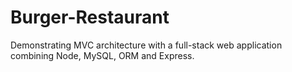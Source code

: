 # Burger-Restaurant
Demonstrating MVC architecture with a full-stack web application combining Node, MySQL, ORM and Express.
